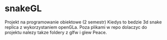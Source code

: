 # snakeGL
Projekt na programowanie obiektowe (2 semestr)
Kiedys to bedzie 3d snake replica z wykorzystaniem openGLa.
Poza plikami w repo dolaczyc do projektu nalezy takze foldery z glfw i glew
Peace.
